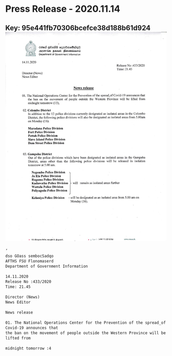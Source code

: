 # Press Release - 2020.11.14 
Key: 95e441fb70306bcefce38d188b61d924 
![img](img/95e441fb70306bcefce38d188b61d924.jpg)
---
```
’
dso GOass sembocSadqo
AFTHS FSU Flonomaserd
Department of Government Information

14.11.2020
Release No :433/2020
Time: 21.45

Director (News)
News Editor

News release

01. The National Operations Center for the Prevention of the spread_of Covid-19 announces that
the ban on the movement of people outside the Western Province will be lifted from

midnight tomorrow :4

 

```
